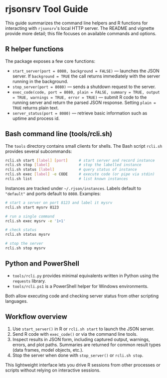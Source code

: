 # rjsonsrv Tool Guide

This guide summarizes the command line helpers and R functions for interacting with
`rjsonsrv`'s local HTTP server. The README and vignette provide more detail;
this file focuses on available commands and options.

## R helper functions

The package exposes a few core functions:

- `start_server(port = 8080, background = FALSE)` — launches the JSON server. If
  `background = TRUE` the call returns immediately with the server running in
the background.
- `stop_server(port = 8080)` — sends a shutdown request to the server.
- `exec_code(code, port = 8080, plain = FALSE, summary = TRUE, output = TRUE,
  warnings = TRUE, error = TRUE)` — submit R code to the running server and
  return the parsed JSON response. Setting `plain = TRUE` returns plain text.
- `server_status(port = 8080)` — retrieve basic information such as uptime and
  process id.

## Bash command line (tools/rcli.sh)

The `tools` directory contains small clients for shells. The Bash script
`rcli.sh` provides several subcommands:

```bash
rcli.sh start [label] [port]     # start server and record instance
rcli.sh stop [label]             # stop the labelled instance
rcli.sh status [label]           # query status of instance
rcli.sh exec [label] -e CODE     # execute code (or pipe via stdin)
rcli.sh list                     # list known instances
```

Instances are tracked under `~/.rjson/instances`. Labels default to
`"default"` and ports default to `8080`. Examples:

```bash
# start a server on port 8123 and label it mysrv
rcli.sh start mysrv 8123

# run a single command
rcli.sh exec mysrv -e '1+1'

# check status
rcli.sh status mysrv

# stop the server
rcli.sh stop mysrv
```

## Python and PowerShell

- `tools/rcli.py` provides minimal equivalents written in Python using the
  `requests` library.
- `tools/rcli.ps1` is a PowerShell helper for Windows environments.

Both allow executing code and checking server status from other scripting
languages.

## Workflow overview

1. Use `start_server()` in R or `rcli.sh start` to launch the JSON server.
2. Send R code with `exec_code()` or via the command line tools.
3. Inspect results in JSON form, including captured output, warnings, errors,
   and plot paths. Summaries are returned for common result types
   (data frames, model objects, etc.).
4. Stop the server when done with `stop_server()` or `rcli.sh stop`.

This lightweight interface lets you drive R sessions from other processes or
scripts without relying on interactive sessions.
